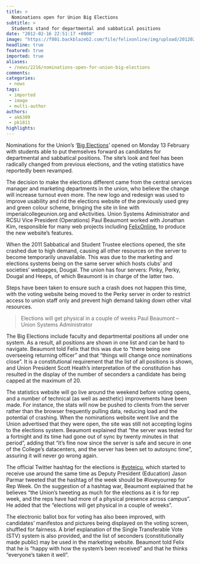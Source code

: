 ```yaml
---
title: >
  Nominations open for Union Big Elections
subtitle: >
  Students stand for departmental and sabbatical positions
date: "2012-02-16 22:51:17 +0000"
image: "https://f001.backblazeb2.com/file/felixonline/img/upload/201202162251-sjw209-screen-shot-2012-02-16-at-16.52.12.jpg"
headline: true
featured: true
imported: true
aliases:
 - /news/2216/nominations-open-for-union-big-elections
comments:
categories:
 - news
tags:
 - imported
 - image
 - multi-author
authors:
 - ak6309
 - pk1811
highlights:
---
```


Nominations for the Union’s ‘[Big Elections](http://union.ic.ac.uk/marketing/elections/)’ opened on Monday 13 February with students able to put themselves forward as candidates for departmental and sabbatical positions. The site’s look and feel has been radically changed from previous elections, and the voting statistics have reportedly been revamped.

The decision to make the elections different came from the central services manager and marketing departments in the union, who believe the change will increase turnout even more. The new logo and redesign was used to improve usability and rid the elections website of the previously used grey and green colour scheme, bringing the site in line with imperialcollegeunion.org and eActivities. Union Systems Administrator and RCSU Vice President (Operations) Paul Beaumont worked with Jonathan Kim, responsible for many web projects including [FelixOnline](http://felixonline.co.uk), to produce the new website’s features.

When the 2011 Sabbatical and Student Trustee elections opened, the site crashed due to high demand, causing all other resources on the server to become temporarily unavailable. This was due to the marketing and elections systems being on the same server which hosts clubs’ and societies’ webpages, Dougal. The union has four servers: Pinky, Perky, Dougal and Heeps, of which Beaumont is in charge of the latter two.

Steps have been taken to ensure such a crash does not happen this time, with the voting website being moved to the Perky server in order to restrict access to union staff only and prevent high demand taking down other vital resources.

> Elections will get physical in a couple of weeks
> Paul Beaumont – Union Systems Administrator

The Big Elections include faculty and departmental positions all under one system. As a result, all positions are shown in one list and can be hard to navigate. Beaumont told Felix that this was due to “there being one overseeing returning officer” and that “things will change once nominations close”. It is a constitutional requirement that the list of all positions is shown, and Union President Scott Heath’s interpretation of the constitution has resulted in the display of the number of seconders a candidate has being capped at the maximum of 20.

The statistics website will go live around the weekend before voting opens, and a number of technical (as well as aesthetic) improvements have been made. For instance, the stats will now be pushed to clients from the server rather than the browser frequently pulling data, reducing load and the potential of crashing. When the nominations website went live and the Union advertised that they were open, the site was still not accepting logins to the elections system. Beaumont explained that “the server was tested for a fortnight and its time had gone out of sync by twenty minutes in that period”, adding that “it’s fine now since the server is safe and secure in one of the College’s datacenters, and the server has been set to autosync time”, assuring it will never go wrong again.

The official Twitter hashtag for the elections is [#voteicu](http://twitter.com/#!/search/%23voteicu), which started to receive use around the same time as Deputy President (Education) Jason Parmar tweeted that the hashtag of the week should be #loveyourrep for Rep Week. On the suggestion of a hashtag war, Beaumont explained that he believes “the Union’s tweeting as much for the elections as it is for rep week, and the reps have had more of a physical presence across campus”. He added that the “elections will get physical in a couple of weeks”.

The electronic ballot box for voting has also been improved, with candidates’ manifestos and pictures being displayed on the voting screen, shuffled for fairness. A brief explanation of the Single Transferable Vote (STV) system is also provided, and the list of seconders (constitutionally made public) may be used in the marketing website. Beaumont told Felix that he is “happy with how the system’s been received” and that he thinks “everyone’s taken it well”.
